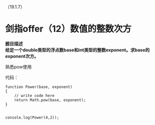 （19.1.7）
# 剑指offer（12）数值的整数次方

**题目描述**    
**给定一个double类型的浮点数base和int类型的整数exponent。求base的exponent次方。**

熟悉pow使用

代码：


	function Power(base, exponent)
	{
	    // write code here
	    return Math.pow(base, exponent);
	}
	
	
	console.log(Power(4,2));